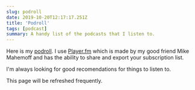 ```yaml
---
slug: podroll
date: 2019-10-20T12:17:17.251Z
title: 'Podroll'
tags: [podcast]
summary: A handy list of the podcasts that I listen to.
---
```


Here is my [podroll](https://player.fm/pkinlan/fm.opml). I use [Player.fm](https://player.fm) which is made by my good friend Mike Mahemoff and has the ability to share and export your subscription list.

I'm always looking for good recomendations for things to listen to.

This page will be refreshed frequently.

<!-- POD REFRESH check podroll.js in the root -->
